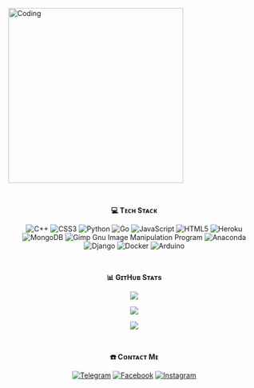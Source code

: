 <img align="center" alt="Coding" width="350" src="https://magiccopy.xyz/assets/images/hadder.gif"></img>

<div align="center">
<br><p align="center"><b>💻 Tᴇᴄʜ Sᴛᴀᴄᴋ</b></p>
<p align="center"><img 

![C++](https://img.shields.io/badge/c++-%2300599C.svg?style=for-the-badge&logo=c%2B%2B&logoColor=white) ![CSS3](https://img.shields.io/badge/css3-%231572B6.svg?style=for-the-badge&logo=css3&logoColor=white) ![Python](https://img.shields.io/badge/python-3670A0?style=for-the-badge&logo=python&logoColor=ffdd54) ![Go](https://img.shields.io/badge/go-%2300ADD8.svg?style=for-the-badge&logo=go&logoColor=white) ![JavaScript](https://img.shields.io/badge/javascript-%23323330.svg?style=for-the-badge&logo=javascript&logoColor=%23F7DF1E) ![HTML5](https://img.shields.io/badge/html5-%23E34F26.svg?style=for-the-badge&logo=html5&logoColor=white) ![Heroku](https://img.shields.io/badge/heroku-%23430098.svg?style=for-the-badge&logo=heroku&logoColor=white) ![MongoDB](https://img.shields.io/badge/MongoDB-%234ea94b.svg?style=for-the-badge&logo=mongodb&logoColor=white) ![Gimp Gnu Image Manipulation Program](https://img.shields.io/badge/Gimp-657D8B?style=for-the-badge&logo=gimp&logoColor=FFFFFF) ![Anaconda](https://img.shields.io/badge/Anaconda-%2344A833.svg?style=for-the-badge&logo=anaconda&logoColor=white) ![Django](https://img.shields.io/badge/django-%23092E20.svg?style=for-the-badge&logo=django&logoColor=white) ![Docker](https://img.shields.io/badge/docker-%230db7ed.svg?style=for-the-badge&logo=docker&logoColor=white) ![Arduino](https://img.shields.io/badge/-Arduino-00979D?style=for-the-badge&logo=Arduino&logoColor=white)

<div align="center">
<br><p align="center"><b>📊 GɪᴛHᴜʙ Sᴛᴀᴛs</b></p>

<p align="center">
<img src="https://github-stats-alpha.vercel.app/api/?username=CoderGrill&cc=000&tc=00ff00&ic=fff000&include_all_commits=true&count_private=true&bc=fff" align="center"></p></div>

<p align="center">
<img src="https://github-readme-stats.vercel.app/api?username=CoderGrill&&show_icons=true&theme=highcontrast" align="center"></p> 

<p align="center">
<img src="https://github-readme-stats.vercel.app/api/top-langs/?username=CoderGrill&theme=highcontrast&hide_border=false&include_all_commits=true&count_private=true&layout=compact" align="center"></p>

<div align="center">
<br><p align="center"><b>☎️ Cᴏɴᴛᴀᴄᴛ Mᴇ</b></p>

[![Telegram](https://img.shields.io/badge/Telegram-%231877F2.svg?logo=Telegram&logoColor=white)](https://telegram.me/HeyDarkLordTG) [![Facebook](https://img.shields.io/badge/Facebook-%231877F2.svg?logo=Facebook&logoColor=white)](https://facebook.com/61550232132439) [![Instagram](https://img.shields.io/badge/Instagram-%23E4405F.svg?logo=Instagram&logoColor=white)](https://instagram.com/_bikash.maity_) 
